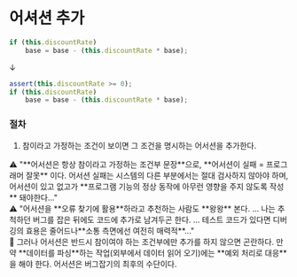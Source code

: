 # 어셔션 추가

```jsx
if (this.discountRate)
	base = base - (this.discountRate * base);
```

↓

```jsx
assert(this.discountRate >= 0);
if (this.discountRate)
	base = base - (this.discountRate * base);
```

### 절차

1. 참이라고 가정하는 조건이 보이면 그 조건을 명시하는 어서션을 추가한다.

<aside>
⚠️ "**어서션은 항상 참이라고 가정하는 조건부 문장**으로, **어서션이 실패 = 프로그래머 잘못** 이다. 어서션 실패는 시스템의 다른 부분에서는 절대 검사하지 않아야 하며, 어서션이 있고 없고가 **프로그램 기능의 정상 동작에 아무런 영향을 주지 않도록 작성** 돼야한다..."

</aside>

<aside>
⚠️ "어서션을 **오류 찾기에 활용**하라고 추천하는 사람도 **왕왕** 본다. ... 나는 추척하던 버그를 잡은 뒤에도 코드에 추가로 남겨두곤 한다. ... 테스트 코드가 있다면 디버깅의 효용은 줄어드나**소통 측면에선 여전히 매력적**..."

</aside>

<aside>
💬 그러나 어서션은 반드시 참이여야 하는 조건부에만 추가를 하지 않으면 곤란하다. 만약 **데이터를 파싱**하는 작업(외부에서 데이터 읽어 오기)에는 **예외 처리로 대응**을 해야 한다. 어서션은 버그잡기의 최후의 수단이다.

</aside>
